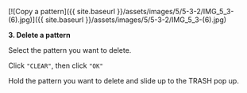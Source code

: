 ---
---

[![Copy a pattern]({{ site.baseurl }}/assets/images/5/5-3-2/IMG_5_3-(6).jpg)]({{
site.baseurl }}/assets/images/5/5-3-2/IMG_5_3-(6).jpg)

**3. Delete a pattern**

Select the pattern you want to delete.

Click `"CLEAR"`, then click `"OK"`

Hold the pattern you want to delete and slide up to the TRASH pop up.

